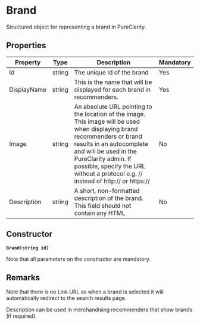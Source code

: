 # Brand

Structured object for representing a brand in PureClarity.

## Properties

Property | Type | Description | Mandatory
------------ | ------------- | ------------- | ------------- 
Id | string | The unique Id of the brand | Yes
DisplayName | string | This is the name that will be displayed for each brand in recommenders. | Yes
Image | string | An absolute URL pointing to the location of the image. This image will be used when displaying brand recommenders or brand results in an autocomplete and will be used in the PureClarity admin. If possible, specify the URL without a protocol e.g. // instead of http:// or https:// | No
Description | string |  A short, non-formatted description of the brand. This field should not contain any HTML | No


## Constructor

**`Brand(string id)`**

Note that all parameters on the constructor are mandatory. 


## Remarks

Note that there is no Link URL as when a brand is selected it will automatically redirect to the search results page. 

Description can be used in merchandising recommenders that show brands (if required).

